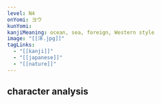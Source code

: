 ```yaml
---
level: N4
onYomi: ヨウ
kunYomi:
kanjiMeaning: ocean, sea, foreign, Western style
image: "[[洋.jpg]]"
tagLinks:
  - "[[kanji]]"
  - "[[japanese]]"
  - "[[nature]]"
---
```

## character analysis